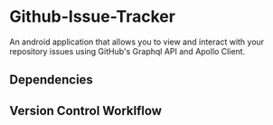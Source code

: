 # Github-Issue-Tracker
An android application that allows you to view and interact with your repository issues using GitHub's Graphql API and Apollo Client.

## Dependencies


## Version Control Worklflow
